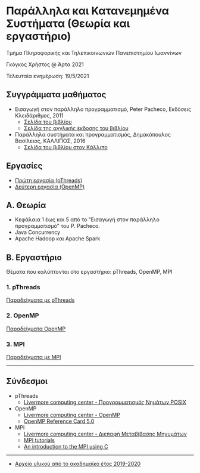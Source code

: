 # Παράλληλα και Κατανεμημένα Συστήματα (Θεωρία και εργαστήριο)

Τμήμα Πληροφορικής και Τηλεπικοινωνιών Πανεπιστημίου Ιωαννίνων

Γκόγκος Χρήστος @ Άρτα 2021

Τελευταία ενημέρωση: 19/5/2021

## Συγγράμματα μαθήματος

* Εισαγωγή στον παράλληλο προγραμματισμό, Peter Pacheco, Εκδόσεις Κλειδάριθμος, 2011 
  * [Σελίδα του βιβλίου](http://www.klidarithmos.gr/eisagwgh-ston-parallhlo-programmatismo)
  * [Σελίδα της αγγλικής έκδοσης του βιβλίου](https://www.cs.usfca.edu/~peter/ipp/)
* Παράλληλα συστήματα και προγραμματισμός, Δημακόπουλος Βασίλειος, ΚΑΛΛΙΠΟΣ, 2016
  * [Σελίδα του βιβλίου στον Κάλλιπο](https://repository.kallipos.gr/handle/11419/3209)

## Εργασίες

* [Πρώτη εργασία (pThreads)](./assignment2021_1/index.md)
* [Δεύτερη εργασία (OpenMP)](./assignment2021_2/index.md)

## Α. Θεωρία

* Κεφάλαια 1 έως και 5 από το "Εισαγωγή στον παράλληλο προγραμματισμό" του P. Pacheco.
* Java Concurrency
* Apache Hadoop και Apache Spark

## Β. Εργαστήριο

Θέματα που καλύπτονται στο εργαστήριο: pThreads, OpenMP, MPI

### 1. pThreads

[Παραδείγματα με pThreads](./lab_pthreads/README.md)

### 2. OpenMP

[Παραδείγματα OpenMP](./lab_omp/README.md)


### 3. MPI

[Παραδείγματα με MPI](./lab_mpi/README.md)

---

## Σύνδεσμοι

* pThreads
  * [Livermore computing center - Προγραμματισμός Νημάτων POSIX](http://pdplab.it.uom.gr/teaching/llnl-gr/POSIX%20Threads%20Programming.htm)
* OpenMP
  * [Livermore computing center - OpenMP](http://pdplab.it.uom.gr/teaching/llnl-gr/OpenMP.html)
  * [OpenMP Reference Card 5.0](./resources/OpenMPRef-5.0-111802.pdf)
* MPI 
  * [Livermore computing center - Διεπαφή Μεταβίβασης Μηνυμάτων](http://pdplab.it.uom.gr/teaching/llnl-gr/Message%20Passing%20Interface%20%28MPI%29.htm)
  * [MPI tutorials](http://mpitutorial.com/tutorials/)
  * [An introduction to the MPI using C](http://condor.cc.ku.edu/~grobe/docs/intro-MPI-C.shtml)

---

* [Αρχείο υλικού από το ακαδημαϊκό έτος 2019-2020](./archive/README.md)


<!-- ### Εργαστήριο (MPI)

* Εγκατάσταση MPICH2
  * [Εγκατάσταση MPICH2 σε UBUNTU 18.04](https://www.howtoinstall.me/ubuntu/18-04/mpich/)
  * [Εγκατάσταση MPICH2 σε UBUNTU](https://mpitutorial.com/tutorials/installing-mpich2/)  
  * [Οδηγίες εγκατάστασης WSL (Windows Subsystem for Linux) for Windows και MPICH2 στο WSL](https://spyros3000.gitlab.io/uoi-pdc/WSL-MPICH-Instructions.html)  
* [Παραδείγματα με MPI (pdf)](./docs/10.MPI.pdf)
  * [Κώδικας παραδειγμάτων](./lab05/README.md)
* [Ασκήσεις εργαστηρίου 5 (pdf)](./docs/11.ΑΣΚΗΣΕΙΣ%20ΕΡΓΑΣΤΗΡΙΟΥ%205%20(MPI).pdf)
  * [Λύσεις ασκήσεων εργαστηρίου 5](./lab05x/README.md) -->
